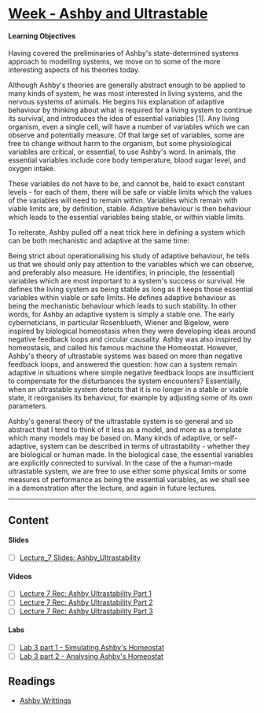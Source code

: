 # [Week - Ashby and Ultrastable](https://canvas.sussex.ac.uk/courses/31028/pages/week-8-ashby-and-ultrastable-systems?module_item_id=1500418)
#### Learning Objectives
Having covered the preliminaries of Ashby's state-determined systems approach to modelling systems, we move on to some of the more interesting aspects of his theories today.  

Although Ashby's theories are generally abstract enough to be applied to many kinds of system, he was most interested in living systems, and the nervous systems of animals. He begins his explanation of adaptive behaviour by thinking about what is required for a living system to continue its survival, and introduces the idea of essential variables [1]. Any living organism, even a single cell, will have a number of variables which we can observe and potentially measure. Of that large set of variables, some are free to change without harm to the organism, but some physiological variables are critical, or essential, to use Ashby's word. In animals, the essential variables include core body temperature, blood sugar level, and oxygen intake.

These variables do not have to be, and cannot be, held to exact constant levels - for each of them, there will be safe or viable limits which the values of the variables will need to remain within. Variables which remain with viable limits are, by definition, stable. Adaptive behaviour is then behaviour which leads to the essential variables being stable, or within viable limits. 

To reiterate, Ashby pulled off a neat trick here in defining a system which can be both mechanistic and adaptive at the same time:

Being strict about operationalising his study of adaptive behaviour, he tells us that we should only pay attention to the variables which we can observe, and preferably also measure.
He identifies, in principle, the (essential) variables which are most important to a system's success or survival.
He defines the living system as being stable as long as it keeps those essential variables within viable or safe limits.
He defines adaptive behaviour as being the mechanistic behaviour which leads to such stability. In other words, for Ashby an adaptive system is simply a stable one.
The early cyberneticians, in particular Rosenblueth, Wiener and Bigelow, were inspired by biological homeostasis when they were developing ideas around negative feedback loops and circular causality. Ashby was also inspired by homeostasis, and called his famous machine the Homeostat. However, Ashby's theory of ultrastable systems was based on more than negative feedback loops, and answered the question: how can a system remain adaptive in situations where simple negative feedback loops are insufficient to compensate for the disturbances the system encounters? Essentially, when an ultrastable system detects that it is no longer in a stable or viable state, it reorganises its behaviour, for example by adjusting some of its own parameters.

Ashby's general theory of the ultrastable system is so general and so abstract that I tend to think of it less as a model, and more as a template which many models may be based on. Many kinds of adaptive, or self-adaptive, system can be described in terms of ultrastability - whether they are biological or human made. In the biological case, the essential variables are explicitly connected to survival. In the case of the a human-made ultrastable system, we are free to use either some physical limits or some measures of performance as being the essential variables, as we shall see in a demonstration after the lecture, and again in future lectures.

---

## Content
#### Slides
- [ ] [Lecture_7 Slides: Ashby_Ultrastability](https://canvas.sussex.ac.uk/courses/31028/files/5629457?wrap=1)
#### Videos
- [ ] [Lecture 7 Rec: Ashby Ultrastability Part 1](https://sussex.cloud.panopto.eu/Panopto/Pages/Viewer.aspx?id=d77159fc-166c-4689-8bfd-b2ac00e7963b#:~:text=Lecture%20learning-,outcomes,-18%3A00)
- [ ] [Lecture 7 Rec: Ashby Ultrastability Part 2](https://sussex.cloud.panopto.eu/Panopto/Pages/Viewer.aspx?id=d77159fc-166c-4689-8bfd-b2ac00e7963b#:~:text=Lecture%20learning-,outcomes,-18%3A00)
- [ ] [Lecture 7 Rec: Ashby Ultrastability Part 3](https://sussex.cloud.panopto.eu/Panopto/Pages/Viewer.aspx?id=7705af40-c56f-4a11-94a6-b2b1010bf813)
#### Labs
- [ ] [Lab 3 part 1 - Simulating Ashby's Homeostat](https://canvas.sussex.ac.uk/courses/31028/pages/lab-3-part-1-simulating-ashbys-homeostat?module_item_id=1500792)
- [ ] [Lab 3 part 2 - Analysing Ashby's Homeostat](https://canvas.sussex.ac.uk/courses/31028/pages/lab-3-part-2-analysing-ashbys-homeostat?module_item_id=1500793)

## Readings
- [Ashby Writtings](https://canvas.sussex.ac.uk/courses/31028/pages/cybernetics-resources)
